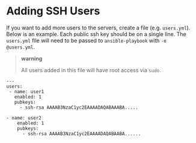 Adding SSH Users
================

If you want to add more users to the servers, create a file (e.g.
`users.yml`). Below is an example. Each public ssh key should be on a
single line. The `users.yml` file will need to be passed to
`ansible-playbook` with `-e @users.yml`.

> **warning**
>
> All users added in this file will have root access via `sudo`.

``` {.sourceCode .yaml}
---
users:
 - name: user1
   enabled: 1
   pubkeys:
     - ssh-rsa AAAAB3NzaC1yc2EAAAADAQABAAABA.....

- name: user2
    enabled: 1
    pubkeys: 
      - ssh-rsa AAAAB3NzaC1yc2EAAAADAQABAABA......
```

